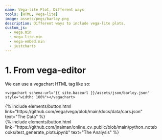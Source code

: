 ```yaml
---
name: Vega-lite Plot, Different ways
tools: [HTML, vega-lite]
image: assets/pngs/barley.png
description: Different ways to include vega-lite plots.
custom_js:
  - vega.min
  - vega-lite.min
  - vega-embed.min
  - justcharts
---
```



# 1. From vega-editor


We can use a vegachart HTML tag like so:

```
<vegachart schema-url="{{ site.baseurl }}/assets/json/barley.json" style="width: 100%"></vegachart>
```

<vegachart schema-url="{{ site.baseurl }}/assets/json/barley.json" style="width: 100%"></vegachart>


<!-- these are written in a combo of html and liquid --> 

<div class="left">
{% include elements/button.html link="https://github.com/vega/vega/blob/main/docs/data/cars.json" text="The Data" %}
</div>

<div class="right">
{% include elements/button.html link="https://github.com/jnaiman/online_cv_public/blob/main/python_notebooks/test_generate_plots.ipynb" text="The Analysis" %}
</div>

